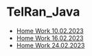 # TelRan_Java
- [Home Work 10.02.2023](https://github.com/SmirnovAlex0891/Java_HW/tree/master/src/main/java/Hw_10_02_2023)
- [Home Work 16.02.2023](https://github.com/SmirnovAlex0891/Java_HW/tree/master/src/main/java/Hw_16_02_2023)
- [Home Work 24.02.2023](https://github.com/SmirnovAlex0891/Java_HW/tree/master/src/main/java/Hw_24_02_2023)
